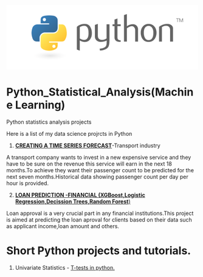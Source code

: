 ![GitHub Logo](/loanPredictiongraphs/python1.png)
# Python_Statistical_Analysis(Machine Learning)

Python statistics analysis projects

Here is a list of my data science projrcts in Python

1.  [**CREATING A TIME SERIES FORECAST**](https://github.com/GeorgeOduor/Python_Statistical_Analysis/blob/master/projects/timeseries.md)-Transport industry

A transport company wants to invest in a new expensive service and they have to be sure on the revenue this service will earn in the next 18 months.To achieve they want their passenger count to be predicted for the next seven months.Historical data showing passenger count per day per hour is provided.

2.  [**LOAN PREDICTION -FINANCIAL (XGBoost,Logistic Regression,Decission Trees,Random Forest**)](https://github.com/GeorgeOduor/Python_Statistical_Analysis/blob/master/projects/loanprediction%20notebook.md)

Loan approval is a very crucial part in any financial institutions.This project is aimed at predicting the loan aproval for clients based on their data such as applicant income,loan amount and others.

# Short Python projects and tutorials.

1. Univariate Statistics - [T-tests in python.](https://github.com/GeorgeOduor/Python_Statistical_Analysis/blob/master/projects/t-tests.ipynb)

